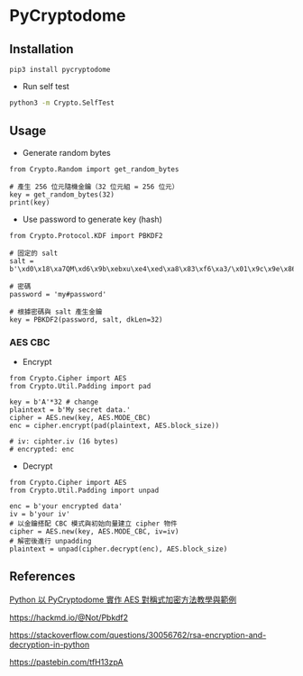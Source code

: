 # PyCryptodome

## Installation

```python3 linenums="1"
pip3 install pycryptodome
```

- Run self test

```bash linenums="1"
python3 -m Crypto.SelfTest
```

## Usage

- Generate random bytes

```python3 linenums="1"
from Crypto.Random import get_random_bytes

# 產生 256 位元隨機金鑰（32 位元組 = 256 位元）
key = get_random_bytes(32)
print(key)
```

- Use password to generate key (hash)

```python3 linenums="1"
from Crypto.Protocol.KDF import PBKDF2

# 固定的 salt
salt = b'\xd0\x18\xa7QM\xd6\x9b\xebxu\xe4\xed\xa8\x83\xf6\xa3/\x01\x9c\x9e\x86n\xda;\x10EdD\xf7\x932\xcc'

# 密碼
password = 'my#password'

# 根據密碼與 salt 產生金鑰
key = PBKDF2(password, salt, dkLen=32)
```

### AES CBC

- Encrypt

```python3 linenums="1"
from Crypto.Cipher import AES
from Crypto.Util.Padding import pad

key = b'A'*32 # change
plaintext = b'My secret data.'
cipher = AES.new(key, AES.MODE_CBC)
enc = cipher.encrypt(pad(plaintext, AES.block_size))

# iv: ciphter.iv (16 bytes)
# encrypted: enc
```

- Decrypt

```python3 linenums="1"
from Crypto.Cipher import AES
from Crypto.Util.Padding import unpad

enc = b'your encrypted data'
iv = b'your iv'
# 以金鑰搭配 CBC 模式與初始向量建立 cipher 物件
cipher = AES.new(key, AES.MODE_CBC, iv=iv)
# 解密後進行 unpadding
plaintext = unpad(cipher.decrypt(enc), AES.block_size)
```

## References

[Python 以 PyCryptodome 實作 AES 對稱式加密方法教學與範例](https://officeguide.cc/python-pycryptodome-aes-symmetric-encryption-tutorial-examples/#comment-1646)

<https://hackmd.io/@Not/Pbkdf2>

<https://stackoverflow.com/questions/30056762/rsa-encryption-and-decryption-in-python>

<https://pastebin.com/tfH13zpA>